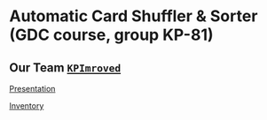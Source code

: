 #  Automatic Card Shuffler & Sorter (GDC course, group KP-81) 
## Our Team [**`KPImroved`**](https://github.com/progbase/Uno)

[Presentation](https://docs.google.com/presentation/d/10rBZ9-rmnxBzG6el2hvGrc1fT8E0dH_FWtXCbRZUZtU/edit#slide=id.p)

[Inventory](https://docs.google.com/spreadsheets/d/1t0qok8yyGPypgWNr8R4aoo9seJ1HTWF-gFS-p-IRink/edit#gid=0)
